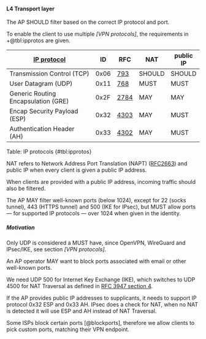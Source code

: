 #### L4 Transport layer

The AP
SHOULD
filter based on the correct IP protocol and port.
<!--
(if the AP filters or provides free internet is up to the operator,
at least de VPN should be reachable, if its open access, that's also fine)
-->


To enable the client to use multiple *[VPN protocols]*,
the requirements in
+@tbl:ipprotos 
are given.

| [IP protocol](https://www.iana.org/assignments/protocol-numbers/protocol-numbers.xhtml) | ID | RFC | NAT | public IP |
| --- | --- | --- | --- | --- |
| Transmission Control (TCP) | 0x06 | [793](https://tools.ietf.org/html/rfc793) | SHOULD | SHOULD |
| User Datagram (UDP) | 0x11 | [768](https://tools.ietf.org/html/rfc768) | MUST | MUST |
| Generic Routing Encapsulation (GRE) | 0x2F | [2784](https://tools.ietf.org/html/rfc2784) | MAY | MAY |
| Encap Security Payload (ESP) | 0x32 | [4303](https://tools.ietf.org/html/rfc4303) | MAY | MUST |
| Authentication Header (AH) | 0x33 | [4302](https://tools.ietf.org/html/rfc4302) | MAY | MUST |
Table: IP protocols {#tbl:ipprotos}

NAT refers to
Network Address Port Translation (NAPT)
([RFC2663](https://tools.ietf.org/html/rfc2663))
and public IP when every client is given a public IP address.

When clients are provided with a public IP address,
incoming traffic should also be filtered.


The AP MAY
filter well-known ports (below 1024),
except for
22 (socks tunnel),
443 (HTTPS tunnel)
and
500 (IKE for IPsec),
but
MUST
allow ports
&mdash; for supported IP protocols &mdash;
over 1024 when given in the identity.

##### Motivation

Only UDP is considered a MUST have,
since OpenVPN, WireGuard and IPsec/IKE,
see section *[VPN protocols]*.

An AP operator
MAY
want to block ports associated with email
or other well-known ports.
<!--
and filter DNS queries which do not include the
required subdomain (as described in section *[Hostname]*).
-->

We need UDP 500 for Internet Key Exchange (IKE),
which switches to UDP 4500 for NAT Traversal as defined in
[RFC 3947 section 4](https://tools.ietf.org/html/rfc3947).
<!--
IPsec
(UDP ([protocol ID 17](https://www.iana.org/assignments/protocol-numbers/protocol-numbers.xhtml))
will carry
[protocol ID 50 (ESP) and ID 51 (AH)](https://www.iana.org/assignments/protocol-numbers/protocol-numbers.xhtml),
which in turn may carry L2TP (thus we do not need UDP 1701)).

If no NAT is detected, it will not use UDP 4500 but just ESP and AH.
-->

<!--

sources are inconclusive about port 1701.
Is it embedded in IPsec, thus L2TP port is not needed
or is it needed for the initial setup?
https://community.cisco.com/t5/security-documents/how-does-nat-t-work-with-ipsec/ta-p/3119442
https://restoreprivacy.com/openvpn-ipsec-wireguard-l2tp-ikev2-protocols/
https://netcraftsmen.com/tcp-and-udp-ports-used-for-the-cisco-vpn-client/
https://blogs.technet.microsoft.com/rrasblog/2006/06/14/which-ports-to-unblock-for-vpn-traffic-to-pass-through/
https://support.ipvanish.com/hc/en-us/articles/115002074594-Ports-used-for-VPN-Protocols
-->

If the AP provides public IP addresses to supplicants,
it needs to support IP protocol 0x32 ESP
and
0x33 AH.
IPsec does a check for NAT, when no NAT is detected it will use ESP and AH instead of NAT Traversal.

Some ISPs block certain ports
[@blockports],
therefore we allow
clients
to pick custom ports,
matching their VPN endpoint.

